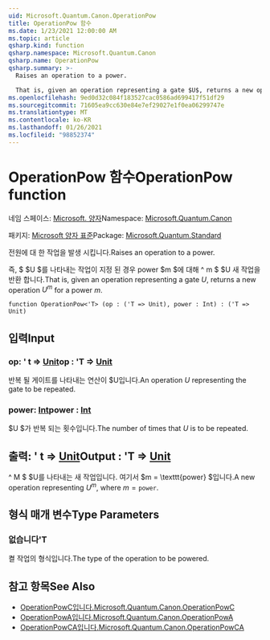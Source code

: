 ```yaml
---
uid: Microsoft.Quantum.Canon.OperationPow
title: OperationPow 함수
ms.date: 1/23/2021 12:00:00 AM
ms.topic: article
qsharp.kind: function
qsharp.namespace: Microsoft.Quantum.Canon
qsharp.name: OperationPow
qsharp.summary: >-
  Raises an operation to a power.

  That is, given an operation representing a gate $U$, returns a new operation $U^m$ for a power $m$.
ms.openlocfilehash: 9ed0d32c084f183527cac0586ad699417f51df29
ms.sourcegitcommit: 71605ea9cc630e84e7ef29027e1f0ea06299747e
ms.translationtype: MT
ms.contentlocale: ko-KR
ms.lasthandoff: 01/26/2021
ms.locfileid: "98852374"
---
```

# <a name="operationpow-function"></a><span data-ttu-id="4e7f6-102">OperationPow 함수</span><span class="sxs-lookup"><span data-stu-id="4e7f6-102">OperationPow function</span></span>

<span data-ttu-id="4e7f6-103">네임 스페이스: [Microsoft. 양자](xref:Microsoft.Quantum.Canon)</span><span class="sxs-lookup"><span data-stu-id="4e7f6-103">Namespace: [Microsoft.Quantum.Canon](xref:Microsoft.Quantum.Canon)</span></span>

<span data-ttu-id="4e7f6-104">패키지: [Microsoft 양자 표준](https://nuget.org/packages/Microsoft.Quantum.Standard)</span><span class="sxs-lookup"><span data-stu-id="4e7f6-104">Package: [Microsoft.Quantum.Standard](https://nuget.org/packages/Microsoft.Quantum.Standard)</span></span>


<span data-ttu-id="4e7f6-105">전원에 대 한 작업을 발생 시킵니다.</span><span class="sxs-lookup"><span data-stu-id="4e7f6-105">Raises an operation to a power.</span></span>

<span data-ttu-id="4e7f6-106">즉, $ $U $를 나타내는 작업이 지정 된 경우 power $m $에 대해 ^ m $ $U 새 작업을 반환 합니다.</span><span class="sxs-lookup"><span data-stu-id="4e7f6-106">That is, given an operation representing a gate $U$, returns a new operation $U^m$ for a power $m$.</span></span>

```qsharp
function OperationPow<'T> (op : ('T => Unit), power : Int) : ('T => Unit)
```


## <a name="input"></a><span data-ttu-id="4e7f6-107">입력</span><span class="sxs-lookup"><span data-stu-id="4e7f6-107">Input</span></span>

### <a name="op--t--unit"></a><span data-ttu-id="4e7f6-108">op: ' t => [Unit](xref:microsoft.quantum.lang-ref.unit)</span><span class="sxs-lookup"><span data-stu-id="4e7f6-108">op : 'T => [Unit](xref:microsoft.quantum.lang-ref.unit)</span></span> 

<span data-ttu-id="4e7f6-109">반복 될 게이트를 나타내는 연산이 $U입니다.</span><span class="sxs-lookup"><span data-stu-id="4e7f6-109">An operation $U$ representing the gate to be repeated.</span></span>


### <a name="power--int"></a><span data-ttu-id="4e7f6-110">power: [Int](xref:microsoft.quantum.lang-ref.int)</span><span class="sxs-lookup"><span data-stu-id="4e7f6-110">power : [Int](xref:microsoft.quantum.lang-ref.int)</span></span>

<span data-ttu-id="4e7f6-111">$U $가 반복 되는 횟수입니다.</span><span class="sxs-lookup"><span data-stu-id="4e7f6-111">The number of times that $U$ is to be repeated.</span></span>



## <a name="output--t--unit"></a><span data-ttu-id="4e7f6-112">출력: ' t => [Unit](xref:microsoft.quantum.lang-ref.unit)</span><span class="sxs-lookup"><span data-stu-id="4e7f6-112">Output : 'T => [Unit](xref:microsoft.quantum.lang-ref.unit)</span></span> 

<span data-ttu-id="4e7f6-113">^ M $ $U를 나타내는 새 작업입니다. 여기서 $m = \texttt{power} $입니다.</span><span class="sxs-lookup"><span data-stu-id="4e7f6-113">A new operation representing $U^m$, where $m = \texttt{power}$.</span></span>

## <a name="type-parameters"></a><span data-ttu-id="4e7f6-114">형식 매개 변수</span><span class="sxs-lookup"><span data-stu-id="4e7f6-114">Type Parameters</span></span>

### <a name="t"></a><span data-ttu-id="4e7f6-115">없습니다</span><span class="sxs-lookup"><span data-stu-id="4e7f6-115">'T</span></span>

<span data-ttu-id="4e7f6-116">켤 작업의 형식입니다.</span><span class="sxs-lookup"><span data-stu-id="4e7f6-116">The type of the operation to be powered.</span></span>

## <a name="see-also"></a><span data-ttu-id="4e7f6-117">참고 항목</span><span class="sxs-lookup"><span data-stu-id="4e7f6-117">See Also</span></span>

- [<span data-ttu-id="4e7f6-118">OperationPowC입니다.</span><span class="sxs-lookup"><span data-stu-id="4e7f6-118">Microsoft.Quantum.Canon.OperationPowC</span></span>](xref:Microsoft.Quantum.Canon.OperationPowC)
- [<span data-ttu-id="4e7f6-119">OperationPowA입니다.</span><span class="sxs-lookup"><span data-stu-id="4e7f6-119">Microsoft.Quantum.Canon.OperationPowA</span></span>](xref:Microsoft.Quantum.Canon.OperationPowA)
- [<span data-ttu-id="4e7f6-120">OperationPowCA입니다.</span><span class="sxs-lookup"><span data-stu-id="4e7f6-120">Microsoft.Quantum.Canon.OperationPowCA</span></span>](xref:Microsoft.Quantum.Canon.OperationPowCA)